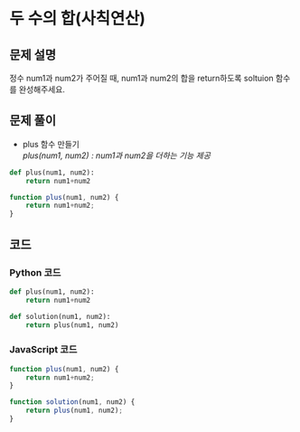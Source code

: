 # 두 수의 합(사칙연산)

## 문제 설명
정수 num1과 num2가 주어질 때, num1과 num2의 합을 return하도록 soltuion 함수를 완성해주세요.

## 문제 풀이
- plus 함수 만들기<br>
*plus(num1, num2) : num1과 num2을 더하는 기능 제공*
```python
def plus(num1, num2):
    return num1+num2

```
```javascript
function plus(num1, num2) {
    return num1+num2;
}
```

## 코드
### Python 코드
```python
def plus(num1, num2):
    return num1+num2

def solution(num1, num2):
    return plus(num1, num2)
```

### JavaScript 코드
```javascript
function plus(num1, num2) {
    return num1+num2;
}

function solution(num1, num2) {
    return plus(num1, num2);
}
```
